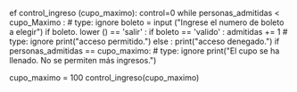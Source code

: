 ef control_ingreso (cupo_maximo):
    control=0
while personas_admitidas < cupo_Maximo :  # type: ignore
boleto = input ("Ingrese el numero de boleto a elegir")
if boleto. lower () == 'salir' :
if boleto == 'valido' :
admitidas += 1 # type: ignore
print("acceso permitido.")
else :
print("acceso denegado.")
if personas_admitidas == cupo_maximo: # type: ignore
    print("El cupo se ha llenado. No se permiten más ingresos.")

cupo_maximo = 100
control_ingreso(cupo_maximo)